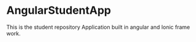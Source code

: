 # AngularStudentApp
This is the student repository Application built in angular and Ionic frame work.
